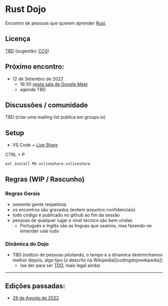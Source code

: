 # Rust Dojo

Encontro de pessoas que querem aprender [Rust][rust].

[rust]: https://www.rust-lang.org/
[liveshare]: https://visualstudio.microsoft.com/services/live-share/
[meetlink]: meet.google.com/zvx-nsvu-vji
[cc0]: https://creativecommons.org/publicdomain/zero/1.0/deed.pt_BR
[codindojowikipedia]: https://pt.wikipedia.org/wiki/Coding_Dojo

## Licença

<acronym title="A definir (To be Done)">TBD</acronym> (sugestão: [CC0][cc0])

## Próximo encontro:

- 12 de Setembro de 2022
  - 16:30 [nesta sala de Google Meet][meetlink]
  - agenda TBD

## Discussões / comunidade

TBD (criar uma mailing list publica em groups.io)

## Setup

- VS Code + [Live Share][liveshare]

CTRL + P

```
ext install MS-vsliveshare.vsliveshare
```

## Regras (WIP / Rascunho)

### Regras Gerais

- somente gente respeitosa
- os encontros são gravados (evitem assuntos confidenciais)
- todo código é publicado no github ao fim da sessão
- pessoas de qualquer lugar e nível técnico são bem vindas
  - Português e Inglês são as línguas que usamos, mas fazendo-se entender vale tudo

### Dinâmica do Dojo

- TBD (rodizio de pessoas pilotando, o tempo e a dinamica destrinchamos melhor depois, algo tipo [o descrito na Wikipedia][codingdojowikipedia])
  - (se der para ser <acronym title="Desenvolvimento Orientado a Testes (Test Driven Development)">TDD</acronym>, mais legal ainda)

---

## Edições passadas:

- [29 de Agosto de 2022](2022-08-29.md)